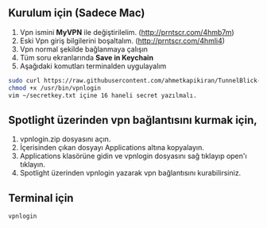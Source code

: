 ## Kurulum için (**Sadece Mac**)
1. Vpn ismini **MyVPN** ile değiştirilelim. (http://prntscr.com/4hmb7m)
2. Eski Vpn giriş bilgilerini boşaltalım. (http://prntscr.com/4hmli4)
3. Vpn normal şekilde bağlanmaya çalışın
4. Tüm soru ekranlarında **Save in Keychain**
5. Aşağıdaki komutları terminalden uygulayalım
```sh
sudo curl https://raw.githubusercontent.com/ahmetkapikiran/TunnelBlick-Login/master/vpnlogin.py > /usr/bin/vpnlogin
chmod +x /usr/bin/vpnlogin
vim ~/secretkey.txt içine 16 haneli secret yazılmalı.
```

## Spotlight üzerinden vpn bağlantısını kurmak için,

1. vpnlogin.zip dosyasını açın.
2. İçerisinden çıkan dosyayı Applications altına kopyalayın.
3. Applications klasörüne gidin ve vpnlogin dosyasını sağ tıklayıp open'ı tıklayın.
4. Spotlight üzerinden vpnlogin yazarak vpn bağlantısını kurabilirsiniz.

## Terminal için
```sh
vpnlogin
```